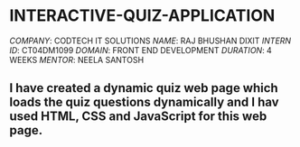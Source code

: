 # INTERACTIVE-QUIZ-APPLICATION

*COMPANY*: CODTECH IT SOLUTIONS
*NAME*: RAJ BHUSHAN DIXIT
*INTERN ID*: CT04DM1099
*DOMAIN*: FRONT END DEVELOPMENT
*DURATION*: 4 WEEKS
*MENTOR*: NEELA SANTOSH

## I have created a dynamic quiz web page which loads the quiz questions dynamically and I hav used HTML, CSS and JavaScript for this web page.
